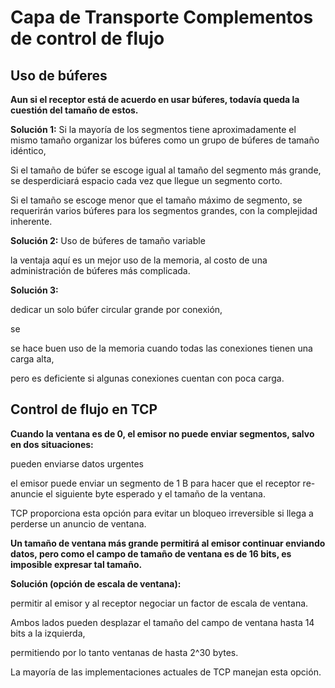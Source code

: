 # Capa de Transporte Complementos de control de flujo


## Uso de búferes

**Aun si el receptor está de acuerdo en usar búferes, todavía queda la cuestión del tamaño de estos.**

**Solución 1:**
Si la mayoría de los segmentos tiene aproximadamente el mismo tamaño organizar los búferes como un grupo de búferes de tamaño idéntico,

Si el tamaño de búfer se escoge igual al tamaño del segmento más grande, se desperdiciará espacio cada vez que llegue un segmento corto.

Si el tamaño se escoge menor que el tamaño máximo de segmento, se requerirán varios búferes para los segmentos grandes, con la complejidad inherente.

**Solución 2:**
Uso de búferes de tamaño variable

la ventaja aquí es un mejor uso de la memoria, al costo de una administración de búferes más complicada.

**Solución 3:**

dedicar un solo búfer circular grande por conexión,

se

se hace buen uso de la memoria cuando todas las conexiones tienen una carga alta,

pero es deficiente si algunas conexiones cuentan con poca carga.


## Control de flujo en TCP

**Cuando la ventana es de 0, el emisor no puede enviar segmentos, salvo en dos situaciones:**

pueden enviarse datos urgentes

el emisor puede enviar un segmento de 1 B para hacer que el receptor re-anuncie el siguiente byte esperado y el tamaño de la ventana.

TCP proporciona esta opción para evitar un bloqueo irreversible si llega a perderse un anuncio de ventana.

**Un tamaño de ventana más grande permitirá al emisor continuar enviando datos, pero como el campo de tamaño de ventana es de 16 bits, es imposible expresar tal tamaño.**

**Solución (opción de escala de ventana):**

permitir al emisor y al receptor negociar un factor de escala de ventana.

Ambos lados pueden desplazar el tamaño del campo de ventana hasta 14 bits a la izquierda,

permitiendo por lo tanto ventanas de hasta 2^30 bytes.

La mayoría de las implementaciones actuales de TCP manejan esta opción.